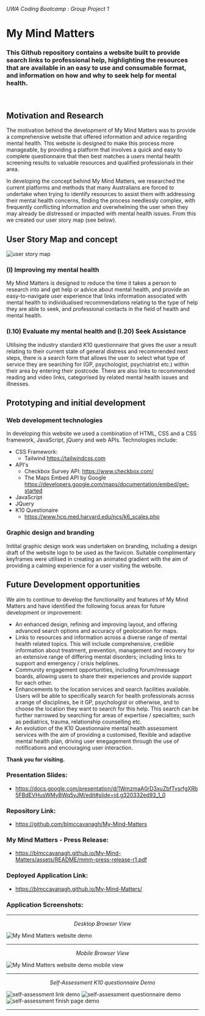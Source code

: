 *UWA Coding Bootcamp : Group Project 1*

# My Mind Matters

### This Github repository contains a website built to provide search links to professional help, highlighting the resources that are available in an easy to use and consumable format, and information on how and why to seek help for mental health.
<br>

## Motivation and Research

The motivation behind the development of My Mind Matters was to provide a comprehensive website that offered information and advice regarding mental health. This website is designed to make this process more manageable, by providing a platform that involves a quick and easy to complete questionnaire that then best matches a users mental health screening results to valuable resources and qualified professionals in their area.

In developing the concept behind My Mind Matters, we researched the current platforms and methods that many Australians are forced to undertake when trying to identify resources to assist them with addressing their mental health concerns, finding the process needlessly complex, with frequently conflicting information and overwhelming the user when they may already be distressed or impacted with mental health issues. From this we created our user story map (see below).

## User Story Map and concept

![user story map](./assets/README/mmm-user-story-map.png)

### **(I) Improving my mental health**

My Mind Matters is designed to reduce the time it takes a person to research into and get help or advice about mental health, and provide an easy-to-navigate user experience that links information associated with mental health to individualised recommendations relating to the type of help they are able to seek, and professional contacts in the field of health and mental health.

### **(I.10) Evaluate my mental health and (I.20) Seek Assistance**

Utilising the industry standard K10 questionnaire that gives the user a result relating to their current state of general distress and recommended next steps, there is a search form that allows the user to select what type of service they are searching for (GP, psychologist, psychiatrist etc.) within their area by entering their postcode. There are also links to recommended reading and video links, categorised by related mental health issues and illnesses.

##  Prototyping and initial development
### Web development technologies 
In developing this website we used a combination of HTML, CSS and a CSS framework, JavaScript, jQuery and web APIs. Technologies include:

* CSS Framework:
    * Tailwind https://tailwindcss.com
* API's
    * Checkbox Survey API: https://www.checkbox.com/
    * The Maps Embed API by Google https://developers.google.com/maps/documentation/embed/get-started
* JavaScript
* JQuery
* K10 Questionaire
    * https://www.hcp.med.harvard.edu/ncs/k6_scales.php

### Graphic design and branding
Initital graphic design work was undertaken on branding, including a design draft of the website logo to be used as the favicon. Suitable complimentary keyframes were utilised in creating an animated gradient with the aim of providing a calming experience for a user visiting the website. 

## Future Development opportunities

We aim to continue to develop the functionality and features of My Mind Matters and have identified the following focus areas for future development or improvement:
* An enhanced design, refining and improving layout, and offering advanced search options and accuracy of geolocation for maps. 
* Links to resources and information across a diverse range of mental health related topics. This will include comprehensive, credible information about treatment, prevention, management and recovery for an extensive range of differing mental disorders; including links to support and emergency / crisis helplines.
* Community engagement opportunities, including forum/message boards, allowing users to share their experiences and provide support for each other.
* Enhancements to the location services and search facilities available. Users will be able to specifically search for health professionals across a range of disciplines, be it GP, psychologist or otherwise, and to choose the location they want to search for this help. This search can be further narrowed by searching for areas of expertise / specialties; such as pediatrics, trauma, relationship counselling etc.
* An evolution of the K10 Questionnaire mental health assessment services with the aim of providing a customised, flexible and adaptive mental health plan, driving user enegagement through the use of notifications and encouraging user interaction.

**Thank you for visiting.**
### Presentation Slides:

* https://docs.google.com/presentation/d/1WmzmaA0rD3xuZbfTvsrfgXRb5FBdEVHusWMyBWq5yJM/edit#slide=id.g320332ed93_1_0


### Repository Link:

* https://github.com/blmccavanagh/My-Mind-Matters

### My Mind Matters - Press Release:

* https://blmccavanagh.github.io/My-Mind-Matters/assets/README/mmm-press-release-r1.pdf

### Deployed Application Link:

* https://blmccavanagh.github.io/My-Mind-Matters/

### Application Screenshots:

---

<div align="center">

*Desktop Browser View* 

</div>

![My Mind Matters website demo](./assets/README/mmm-webpage-screen-capture.jpg) 

---

<div align="center">

*Mobile Browser View*

</div>

![My Mind Matters website demo mobile view](./assets/README/mmm-mobile-device-view-screen-capture.png) 

---

<div align="center">

*Self-Assessment K10 questionnaire Demo*

</div>

![self-assessment link demo](./assets/README/mmm-click-here.gif)
![self-assessment questionnaire demo](./assets/README/mmm-k10.gif)
![self-assessment finish page demo](./assets/README/mmm-k10-finish.gif)

---